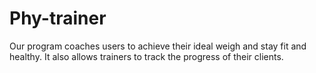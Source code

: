 # Phy-trainer
Our program coaches users to achieve their ideal weigh and stay fit and healthy. It also allows trainers to track the progress of their clients.  

